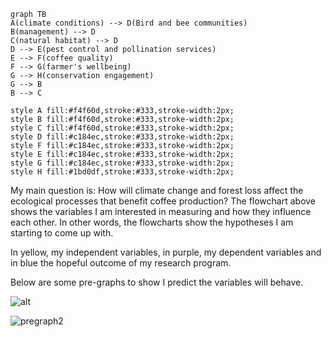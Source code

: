 ```mermaid
graph TB
A(climate conditions) --> D(Bird and bee communities)
B(management) --> D
C(natural habitat) --> D
D --> E(pest control and pollination services)
E --> F(coffee quality)
F --> G(farmer's wellbeing)
G --> H(conservation engagement)
G --> B 
B --> C

style A fill:#f4f60d,stroke:#333,stroke-width:2px;
style B fill:#f4f60d,stroke:#333,stroke-width:2px;
style C fill:#f4f60d,stroke:#333,stroke-width:2px;
style D fill:#c184ec,stroke:#333,stroke-width:2px;
style F fill:#c184ec,stroke:#333,stroke-width:2px;
style E fill:#c184ec,stroke:#333,stroke-width:2px;
style G fill:#c184ec,stroke:#333,stroke-width:2px;
style H fill:#1bd0df,stroke:#333,stroke-width:2px;
```

My main question is: How will climate change and forest loss affect the ecological processes that benefit coffee production? The flowchart above shows the variables I am interested in measuring and how they influence each other. In other words, the flowcharts show the hypotheses I am starting to come up with. 

In yellow, my independent variables, in purple, my dependent variables and in blue the hopeful outcome of my research program. 



Below are some pre-graphs to show I predict the variables will behave.

![alt](/Users/Nati/Desktop/compbio/compbio/pregraph1.JPG)

![pregraph2](/Users/Nati/Desktop/compbio/compbio/pregraph2.JPG)



